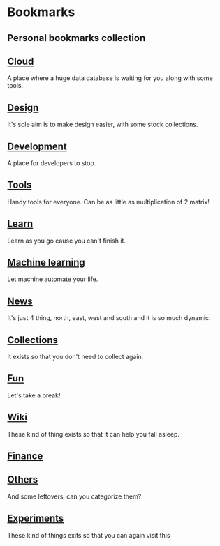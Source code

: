 # Bookmarks
Personal bookmarks collection
--
## [Cloud](categories/Cloud) 
A place where a huge data database is waiting for you along with some tools.
## [Design](categories/Design)
It's sole aim is to make design easier, with some stock collections.
## [Development](categories/Development) 
A place for developers to stop.
## [Tools](categories/Tools)
Handy tools for everyone. Can be as little as multiplication of 2 matrix!
## [Learn](categories/Learn) 
Learn as you go cause you can't finish it.
## [Machine learning](Machine%20Learning.md) 
Let machine automate your life.
## [News](categories/News) 
It's just 4 thing, north, east, west and south and it is so much dynamic.
## [Collections](categories/Collections) 
It exists so that you don't need to collect again.
## [Fun](categories/Fun)
Let's take a break!
## [Wiki](categories/Wiki) 
These kind of thing exists so that it can help you fall asleep.
## [Finance](categories/Finance)

## [Others](Others.md) 
And some leftovers, can you categorize them?
## [Experiments](categories/Experiments)
These kind of things exits so that you can again visit this
